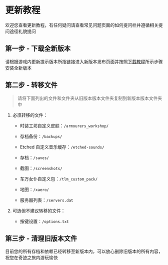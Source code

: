 # 更新教程

欢迎您查看更新教程，有任何疑问请查看常见问题页面的如何提问栏并遵循相关提问途径礼貌提问

## 第一步 - 下载全新版本

请根据游戏内更新提示版本所指链接进入新版本发布页面并按照[下载教程](./install)所示步骤安装全新版本

## 第二步 - 转移文件

> 请将下面列出的文件和文件夹从旧版本版本文件夹复制到新版本版本文件夹中

1. 必须转移的文件：

   - 时装工坊自定义皮肤：`/armourers_workshop/`

   - 存档备份：`/backups/`

   - Etched 自定义音乐缓存：`/etched-sounds/`

   - 存档：`/saves/`

   - 截图：`/screenshots/`

   - 车万女仆自定义包：`/tlm_custom_pack/`

   - 地图：`/xaero/`

   - 服务器列表：`/servers.dat`

2. 可选但不建议转移的文件：

   - 按键设置：`/options.txt`

## 第三步 - 清理旧版本文件

目前您的所有存档和依赖已经转移至新版本内，可以放心删除旧版本的所有内容，祝您在奇迹之旅内游玩愉快